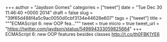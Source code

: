 
+++
author = "Jaydson Gomes"
categories = ["tweet"]
date = "Tue Dec 30 11:46:40 +0000 2014"
draft = false
slug = "39f65d488f4a5c9ac0050d0cbf3134e44628e607"
tags = ["tweet"]
title = """ECMAScript 6: new OOP fea..."""
tweet = true
micro = true
tweet_url = "https://twitter.com/jaydson/status/549894333059825664"
+++
ECMAScript 6: new OOP features besides classes http://t.co/th0FBK1YE6
